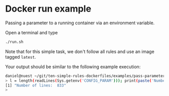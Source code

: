 # Docker run example

Passing a parameter to a running container via an environment variable.

Open a terminal and type 

```bash
./run.sh
```

Note that for this simple task, we don't follow all rules and use an image tagged `latest`.

Your output should be similar to the following example execution:

```bash
daniel@nuest ~/git/ten-simple-rules-dockerfiles/examples/pass-parameter-env [master]$ ./run.sh 
> l = length(readLines(Sys.getenv('CONFIG_PARAM'))); print(paste('Number of lines: ', l))
[1] "Number of lines:  833"
> 
```
